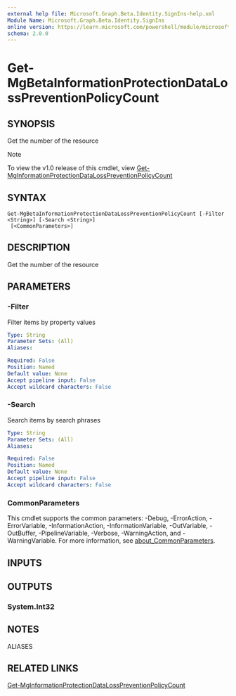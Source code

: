```yaml
---
external help file: Microsoft.Graph.Beta.Identity.SignIns-help.xml
Module Name: Microsoft.Graph.Beta.Identity.SignIns
online version: https://learn.microsoft.com/powershell/module/microsoft.graph.beta.identity.signins/get-mgbetainformationprotectiondatalosspreventionpolicycount
schema: 2.0.0
---
```


# Get-MgBetaInformationProtectionDataLossPreventionPolicyCount

## SYNOPSIS
Get the number of the resource

> [!NOTE]
> To view the v1.0 release of this cmdlet, view [Get-MgInformationProtectionDataLossPreventionPolicyCount](/powershell/module/Microsoft.Graph.Identity.SignIns/Get-MgInformationProtectionDataLossPreventionPolicyCount?view=graph-powershell-v1.0)

## SYNTAX

```
Get-MgBetaInformationProtectionDataLossPreventionPolicyCount [-Filter <String>] [-Search <String>]
 [<CommonParameters>]
```

## DESCRIPTION
Get the number of the resource

## PARAMETERS

### -Filter
Filter items by property values

```yaml
Type: String
Parameter Sets: (All)
Aliases:

Required: False
Position: Named
Default value: None
Accept pipeline input: False
Accept wildcard characters: False
```

### -Search
Search items by search phrases

```yaml
Type: String
Parameter Sets: (All)
Aliases:

Required: False
Position: Named
Default value: None
Accept pipeline input: False
Accept wildcard characters: False
```

### CommonParameters
This cmdlet supports the common parameters: -Debug, -ErrorAction, -ErrorVariable, -InformationAction, -InformationVariable, -OutVariable, -OutBuffer, -PipelineVariable, -Verbose, -WarningAction, and -WarningVariable. For more information, see [about_CommonParameters](http://go.microsoft.com/fwlink/?LinkID=113216).

## INPUTS

## OUTPUTS

### System.Int32
## NOTES

ALIASES

## RELATED LINKS
[Get-MgInformationProtectionDataLossPreventionPolicyCount](/powershell/module/Microsoft.Graph.Identity.SignIns/Get-MgInformationProtectionDataLossPreventionPolicyCount?view=graph-powershell-v1.0)

